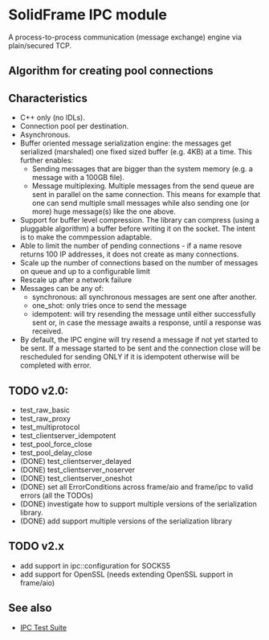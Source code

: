 # SolidFrame IPC module

A process-to-process communication (message exchange) engine via plain/secured TCP.

## Algorithm for creating pool connections

## Characteristics

* C++ only (no IDLs).
* Connection pool per destination.
* Asynchronous.
* Buffer oriented message serialization engine: the messages get serialized (marshaled) one fixed sized buffer (e.g. 4KB) at a time. This further enables:
	* Sending messages that are bigger than the system memory (e.g. a message with a 100GB file).
	* Message multiplexing. Multiple messages from the send queue are sent in parallel on the same connection. This means for example that one can send multiple small messages while also sending one (or more) huge message(s) like the one above.
* Support for buffer level compression. The library can compress (using a pluggable algorithm) a buffer before writing it on the socket. The intent is to make the commpession adaptable.
* Able to limit the number of pending connections - if a name resove returns 100 IP addresses, it does not create as many connections.
* Scale up the number of connections based on the number of messages on queue and up to a configurable limit
* Rescale up after a network failure
* Messages can be any of:
	* synchronous: all synchronous messages are sent one after another.
	* one_shot: only tries once to send the message
	* idempotent: will try resending the message until either successfully sent or, in case the message awaits a response, until a response was received. 
* By default, the IPC engine will try resend a message if not yet started to be sent. If a message started to be sent and the connection close will be rescheduled for sending ONLY if it is idempotent otherwise will be completed with error.



	
## TODO v2.0:

* test_raw_basic
* test_raw_proxy
* test_multiprotocol
* test_clientserver_idempotent
* test_pool_force_close
* test_pool_delay_close
* (DONE) test_clientserver_delayed
* (DONE) test_clientserver_noserver
* (DONE) test_clientserver_oneshot
* (DONE) set all ErrorConditions across frame/aio and frame/ipc to valid errors (all the TODOs)
* (DONE) investigate how to support multiple versions of the serialization library.
* (DONE) add support multiple versions of the serialization library

## TODO v2.x

* add support in ipc::configuration for SOCKS5
* add support for OpenSSL (needs extending OpenSSL support in frame/aio)


## See also
* [IPC Test Suite](test/README.md)
